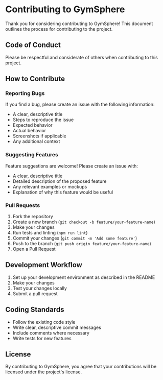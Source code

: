 # Contributing to GymSphere

Thank you for considering contributing to GymSphere! This document outlines the process for contributing to the project.

## Code of Conduct

Please be respectful and considerate of others when contributing to this project.

## How to Contribute

### Reporting Bugs

If you find a bug, please create an issue with the following information:

- A clear, descriptive title
- Steps to reproduce the issue
- Expected behavior
- Actual behavior
- Screenshots if applicable
- Any additional context

### Suggesting Features

Feature suggestions are welcome! Please create an issue with:

- A clear, descriptive title
- Detailed description of the proposed feature
- Any relevant examples or mockups
- Explanation of why this feature would be useful

### Pull Requests

1. Fork the repository
2. Create a new branch (`git checkout -b feature/your-feature-name`)
3. Make your changes
4. Run tests and linting (`npm run lint`)
5. Commit your changes (`git commit -m 'Add some feature'`)
6. Push to the branch (`git push origin feature/your-feature-name`)
7. Open a Pull Request

## Development Workflow

1. Set up your development environment as described in the README
2. Make your changes
3. Test your changes locally
4. Submit a pull request

## Coding Standards

- Follow the existing code style
- Write clear, descriptive commit messages
- Include comments where necessary
- Write tests for new features

## License

By contributing to GymSphere, you agree that your contributions will be licensed under the project's license.